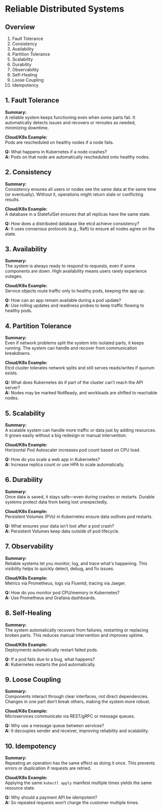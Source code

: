 # Reliable Distributed Systems

## Overview

1. Fault Tolerance  
2. Consistency  
3. Availability  
4. Partition Tolerance  
5. Scalability  
6. Durability  
7. Observability  
8. Self-Healing  
9. Loose Coupling  
10. Idempotency  

## 1. Fault Tolerance

**Summary:**  
A reliable system keeps functioning even when some parts fail. It automatically detects issues and recovers or reroutes as needed, minimizing downtime.

**Cloud/K8s Example:**  
Pods are rescheduled on healthy nodes if a node fails.

**Q:** What happens in Kubernetes if a node crashes?  
**A:** Pods on that node are automatically rescheduled onto healthy nodes.

## 2. Consistency

**Summary:**  
Consistency ensures all users or nodes see the same data at the same time (or eventually). Without it, operations might return stale or conflicting results.

**Cloud/K8s Example:**  
A database in a StatefulSet ensures that all replicas have the same state.

**Q:** How does a distributed database like etcd achieve consistency?  
**A:** It uses consensus protocols (e.g., Raft) to ensure all nodes agree on the state.

## 3. Availability

**Summary:**  
The system is always ready to respond to requests, even if some components are down. High availability means users rarely experience outages.

**Cloud/K8s Example:**  
Service objects route traffic only to healthy pods, keeping the app up.

**Q:** How can an app remain available during a pod update?  
**A:** Use rolling updates and readiness probes to keep traffic flowing to healthy pods.

## 4. Partition Tolerance

**Summary:**  
Even if network problems split the system into isolated parts, it keeps running. The system can handle and recover from communication breakdowns.

**Cloud/K8s Example:**  
Etcd cluster tolerates network splits and still serves reads/writes if quorum exists.

**Q:** What does Kubernetes do if part of the cluster can’t reach the API server?  
**A:** Nodes may be marked NotReady, and workloads are shifted to reachable nodes.

## 5. Scalability

**Summary:**  
A scalable system can handle more traffic or data just by adding resources. It grows easily without a big redesign or manual intervention.

**Cloud/K8s Example:**  
Horizontal Pod Autoscaler increases pod count based on CPU load.

**Q:** How do you scale a web app in Kubernetes?  
**A:** Increase replica count or use HPA to scale automatically.

## 6. Durability

**Summary:**  
Once data is saved, it stays safe—even during crashes or restarts. Durable systems protect data from being lost unexpectedly.

**Cloud/K8s Example:**  
Persistent Volumes (PVs) in Kubernetes ensure data outlives pod restarts.

**Q:** What ensures your data isn’t lost after a pod crash?  
**A:** Persistent Volumes keep data outside of pod lifecycle.

## 7. Observability

**Summary:**  
Reliable systems let you monitor, log, and trace what's happening. This visibility helps to quickly detect, debug, and fix issues.

**Cloud/K8s Example:**  
Metrics via Prometheus, logs via Fluentd, tracing via Jaeger.

**Q:** How do you monitor pod CPU/memory in Kubernetes?  
**A:** Use Prometheus and Grafana dashboards.

## 8. Self-Healing

**Summary:**  
The system automatically recovers from failures, restarting or replacing broken parts. This reduces manual intervention and improves uptime.

**Cloud/K8s Example:**  
Deployments automatically restart failed pods.

**Q:** If a pod fails due to a bug, what happens?  
**A:** Kubernetes restarts the pod automatically.

## 9. Loose Coupling

**Summary:**  
Components interact through clear interfaces, not direct dependencies. Changes in one part don’t break others, making the system more robust.

**Cloud/K8s Example:**  
Microservices communicate via REST/gRPC or message queues.

**Q:** Why use a message queue between services?  
**A:** It decouples sender and receiver, improving reliability and scalability.

## 10. Idempotency

**Summary:**  
Repeating an operation has the same effect as doing it once. This prevents errors or duplication if requests are retried.

**Cloud/K8s Example:**  
Applying the same `kubectl apply` manifest multiple times yields the same resource state.

**Q:** Why should a payment API be idempotent?  
**A:** So repeated requests won’t charge the customer multiple times.
